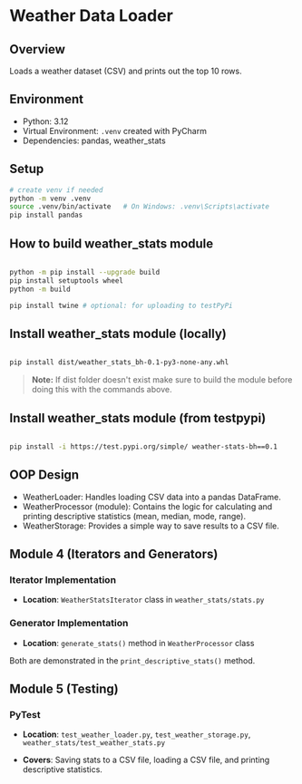 # Weather Data Loader

## Overview
Loads a weather dataset (CSV) and prints out the top 10 rows.

## Environment
* Python: 3.12  
* Virtual Environment: `.venv` created with PyCharm  
* Dependencies: pandas, weather_stats  

## Setup
```bash
# create venv if needed
python -m venv .venv
source .venv/bin/activate   # On Windows: .venv\Scripts\activate
pip install pandas

```

## How to build weather_stats module
```bash

python -m pip install --upgrade build
pip install setuptools wheel
python -m build

pip install twine # optional: for uploading to testPyPi
```


## Install weather_stats module (locally)
```bash

pip install dist/weather_stats_bh-0.1-py3-none-any.whl
```
> **Note:** If dist folder doesn't exist make sure to build the module before doing this with the commands above.

## Install weather_stats module (from testpypi)
```bash

pip install -i https://test.pypi.org/simple/ weather-stats-bh==0.1
```

## OOP Design

* WeatherLoader: Handles loading CSV data into a pandas DataFrame.
* WeatherProcessor (module): Contains the logic for calculating and printing descriptive statistics (mean, median, mode, range).
* WeatherStorage: Provides a simple way to save results to a CSV file.


## Module 4 (Iterators and Generators)

### Iterator Implementation
- **Location**: `WeatherStatsIterator` class in `weather_stats/stats.py`

### Generator Implementation
- **Location**: `generate_stats()` method in `WeatherProcessor` class

Both are demonstrated in the `print_descriptive_stats()` method.

## Module 5 (Testing)

### PyTest
- **Location**: `test_weather_loader.py`, `test_weather_storage.py`, `weather_stats/test_weather_stats.py`

- **Covers**: Saving stats to a CSV file, loading a CSV file, and printing descriptive statistics.
